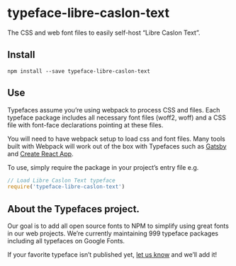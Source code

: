 
# typeface-libre-caslon-text

The CSS and web font files to easily self-host “Libre Caslon Text”.

## Install

`npm install --save typeface-libre-caslon-text`

## Use

Typefaces assume you’re using webpack to process CSS and files. Each typeface
package includes all necessary font files (woff2, woff) and a CSS file with
font-face declarations pointing at these files.

You will need to have webpack setup to load css and font files. Many tools built
with Webpack will work out of the box with Typefaces such as [Gatsby](https://github.com/gatsbyjs/gatsby)
and [Create React App](https://github.com/facebookincubator/create-react-app).

To use, simply require the package in your project’s entry file e.g.

```javascript
// Load Libre Caslon Text typeface
require('typeface-libre-caslon-text')
```

## About the Typefaces project.

Our goal is to add all open source fonts to NPM to simplify using great fonts in
our web projects. We’re currently maintaining 999 typeface packages
including all typefaces on Google Fonts.

If your favorite typeface isn’t published yet, [let us know](https://github.com/KyleAMathews/typefaces)
and we’ll add it!
